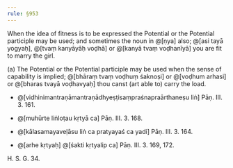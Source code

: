 ```yaml
---
rule: §953
---
```


When the idea of fitness is to be expressed the Potential or the Potential participle may be used; and sometimes the noun in @[ṇya] also; @[asi tayā yogyaḥ], @[tvaṃ kanyāyāḥ voḍhā] or @[kanyā tvaṃ voḍhanīyā] you are fit to marry the girl.

(a) The Potential or the Potential participle may be used when the sense of capability is implied; @[bhāraṃ tvaṃ voḍhuṃ śaknoṣi] or @[voḍhum arhasi] or @[bharas tvayā voḍhavyaḥ] thou canst (art able to) carry the load.

* @[vidhinimantraṇāmantraṇādhyeṣṭisaṃpraśnapraārthaneṣu liṅ] Pāṇ. III. 3. 161.

* @[muhūrte liṅloṭau kṛtyā ca] Pāṇ. III. 3. 168.

* @[kālasamayaveḷāsu liṅ ca pratyayaś ca yadi] Pāṇ. III. 3. 164.

* @[arhe kṛtyaḥ] @[śakti kṛtyalip ca] Pāṇ. III. 3. 169, 172.

H. S. G. 34.